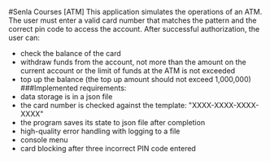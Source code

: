 #Senla Courses [ATM]
This application simulates the operations of an ATM.  
The user must enter a valid card number that matches the pattern and the correct pin code to access the account.
After successful authorization, the user can:
- check the balance of the card
- withdraw funds from the account, not more than the amount on the current account or the limit of funds at the ATM is not exceeded
- top up the balance (the top up amount should not exceed 1,000,000)
###Implemented requirements:
- data storage is in a json file
- the card number is checked against the template: "XXXX-XXXX-XXXX-XXXX"
- the program saves its state to json file after completion
- high-quality error handling with logging to a file
- console menu
- card blocking after three incorrect PIN code entered